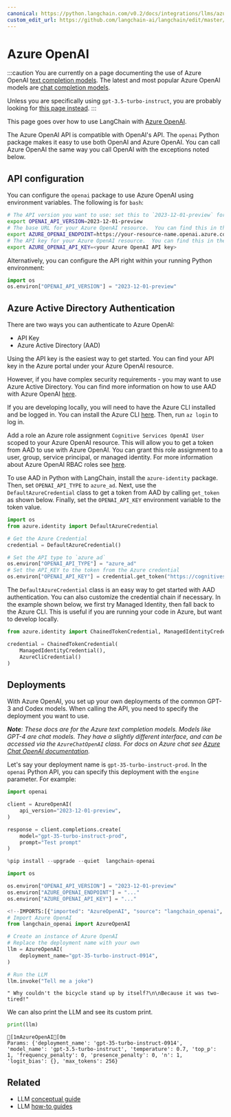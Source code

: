 ```yaml
---
canonical: https://python.langchain.com/v0.2/docs/integrations/llms/azure_openai/
custom_edit_url: https://github.com/langchain-ai/langchain/edit/master/docs/docs/integrations/llms/azure_openai.ipynb
---
```


# Azure OpenAI

:::caution
You are currently on a page documenting the use of Azure OpenAI [text completion models](/docs/concepts/#llms). The latest and most popular Azure OpenAI models are [chat completion models](/docs/concepts/#chat-models).

Unless you are specifically using `gpt-3.5-turbo-instruct`, you are probably looking for [this page instead](/docs/integrations/chat/azure_chat_openai/).
:::

This page goes over how to use LangChain with [Azure OpenAI](https://aka.ms/azure-openai).

The Azure OpenAI API is compatible with OpenAI's API.  The `openai` Python package makes it easy to use both OpenAI and Azure OpenAI.  You can call Azure OpenAI the same way you call OpenAI with the exceptions noted below.

## API configuration
You can configure the `openai` package to use Azure OpenAI using environment variables.  The following is for `bash`:

```bash
# The API version you want to use: set this to `2023-12-01-preview` for the released version.
export OPENAI_API_VERSION=2023-12-01-preview
# The base URL for your Azure OpenAI resource.  You can find this in the Azure portal under your Azure OpenAI resource.
export AZURE_OPENAI_ENDPOINT=https://your-resource-name.openai.azure.com
# The API key for your Azure OpenAI resource.  You can find this in the Azure portal under your Azure OpenAI resource.
export AZURE_OPENAI_API_KEY=<your Azure OpenAI API key>
```

Alternatively, you can configure the API right within your running Python environment:

```python
import os
os.environ["OPENAI_API_VERSION"] = "2023-12-01-preview"
```

## Azure Active Directory Authentication
There are two ways you can authenticate to Azure OpenAI:
- API Key
- Azure Active Directory (AAD)

Using the API key is the easiest way to get started. You can find your API key in the Azure portal under your Azure OpenAI resource.

However, if you have complex security requirements - you may want to use Azure Active Directory. You can find more information on how to use AAD with Azure OpenAI [here](https://learn.microsoft.com/en-us/azure/ai-services/openai/how-to/managed-identity).

If you are developing locally, you will need to have the Azure CLI installed and be logged in. You can install the Azure CLI [here](https://docs.microsoft.com/en-us/cli/azure/install-azure-cli). Then, run `az login` to log in.

Add a role an Azure role assignment `Cognitive Services OpenAI User` scoped to your Azure OpenAI resource. This will allow you to get a token from AAD to use with Azure OpenAI. You can grant this role assignment to a user, group, service principal, or managed identity. For more information about Azure OpenAI RBAC roles see [here](https://learn.microsoft.com/en-us/azure/ai-services/openai/how-to/role-based-access-control).

To use AAD in Python with LangChain, install the `azure-identity` package. Then, set `OPENAI_API_TYPE` to `azure_ad`. Next, use the `DefaultAzureCredential` class to get a token from AAD by calling `get_token` as shown below. Finally, set the `OPENAI_API_KEY` environment variable to the token value.

```python
import os
from azure.identity import DefaultAzureCredential

# Get the Azure Credential
credential = DefaultAzureCredential()

# Set the API type to `azure_ad`
os.environ["OPENAI_API_TYPE"] = "azure_ad"
# Set the API_KEY to the token from the Azure credential
os.environ["OPENAI_API_KEY"] = credential.get_token("https://cognitiveservices.azure.com/.default").token
```

The `DefaultAzureCredential` class is an easy way to get started with AAD authentication. You can also customize the credential chain if necessary. In the example shown below, we first try Managed Identity, then fall back to the Azure CLI. This is useful if you are running your code in Azure, but want to develop locally.

```python
from azure.identity import ChainedTokenCredential, ManagedIdentityCredential, AzureCliCredential

credential = ChainedTokenCredential(
    ManagedIdentityCredential(),
    AzureCliCredential()
)
```

## Deployments
With Azure OpenAI, you set up your own deployments of the common GPT-3 and Codex models.  When calling the API, you need to specify the deployment you want to use.

***Note**: These docs are for the Azure text completion models. Models like GPT-4 are chat models. They have a slightly different interface, and can be accessed via the `AzureChatOpenAI` class. For docs on Azure chat see [Azure Chat OpenAI documentation](/docs/integrations/chat/azure_chat_openai).*

Let's say your deployment name is `gpt-35-turbo-instruct-prod`.  In the `openai` Python API, you can specify this deployment with the `engine` parameter.  For example:

```python
import openai

client = AzureOpenAI(
    api_version="2023-12-01-preview",
)

response = client.completions.create(
    model="gpt-35-turbo-instruct-prod",
    prompt="Test prompt"
)
```

```python
%pip install --upgrade --quiet  langchain-openai
```

```python
import os

os.environ["OPENAI_API_VERSION"] = "2023-12-01-preview"
os.environ["AZURE_OPENAI_ENDPOINT"] = "..."
os.environ["AZURE_OPENAI_API_KEY"] = "..."
```

```python
<!--IMPORTS:[{"imported": "AzureOpenAI", "source": "langchain_openai", "docs": "https://api.python.langchain.com/en/latest/llms/langchain_openai.llms.azure.AzureOpenAI.html", "title": "Azure OpenAI"}]-->
# Import Azure OpenAI
from langchain_openai import AzureOpenAI
```

```python
# Create an instance of Azure OpenAI
# Replace the deployment name with your own
llm = AzureOpenAI(
    deployment_name="gpt-35-turbo-instruct-0914",
)
```

```python
# Run the LLM
llm.invoke("Tell me a joke")
```

```output
" Why couldn't the bicycle stand up by itself?\n\nBecause it was two-tired!"
```

We can also print the LLM and see its custom print.

```python
print(llm)
```
```output
[1mAzureOpenAI[0m
Params: {'deployment_name': 'gpt-35-turbo-instruct-0914', 'model_name': 'gpt-3.5-turbo-instruct', 'temperature': 0.7, 'top_p': 1, 'frequency_penalty': 0, 'presence_penalty': 0, 'n': 1, 'logit_bias': {}, 'max_tokens': 256}
```

## Related

- LLM [conceptual guide](/docs/concepts/#llms)
- LLM [how-to guides](/docs/how_to/#llms)
